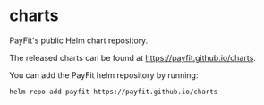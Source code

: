 # charts

PayFit's public Helm chart repository.

The released charts can be found at https://payfit.github.io/charts.

You can add the PayFit helm repository by running:

```bash
helm repo add payfit https://payfit.github.io/charts
```
